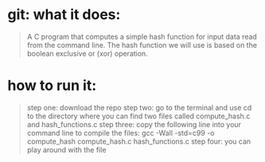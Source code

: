 # git: what it does:
> A C program that computes a simple hash function for input data read from the command line. The hash function we will use is based on the boolean exclusive or (xor) operation.




# how to run it:
> step one: download the repo
> step two: go to the terminal and use cd to the directory where you can find two files called compute_hash.c and hash_functions.c
> step three: copy the following line into your command line to compile the files: gcc -Wall -std=c99 -o compute_hash compute_hash.c hash_functions.c
> step four: you can play around with the file

